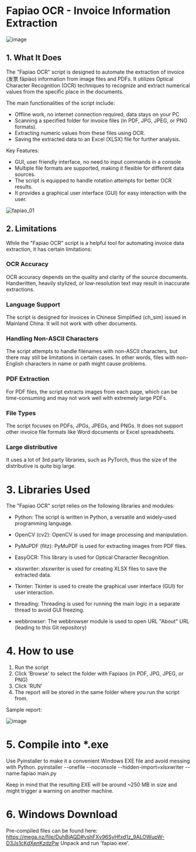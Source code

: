 # Fapiao OCR - Invoice Information Extraction

![image](https://github.com/wtigga/fapiao/assets/7037184/c21e709d-1c82-452a-a8a6-0b17c50505f3)

## 1. What It Does

The "Fapiao OCR" script is designed to automate the extraction of invoice (发票 fāpiào) information from image files and PDFs. It utilizes Optical Character Recognition (OCR) techniques to recognize and extract numerical values from the specific place in the documents. 

The main functionalities of the script include:
* Offline work, no internet connection required, data stays on your PC
* Scanning a specified folder for invoice files (in PDF, JPG, JPEG, or PNG formats).
* Extracting numeric values from these files using OCR.
* Saving the extracted data to an Excel (XLSX) file for further analysis.

Key Features:
* GUI, user friendly interface, no need to input commands in a console
* Multiple file formats are supported, making it flexible for different data sources.
* The script is equipped to handle rotation attempts for better OCR results.
* It provides a graphical user interface (GUI) for easy interaction with the user.

![fapiao_01](https://github.com/wtigga/fapiao/assets/7037184/a3ba63c9-504d-48f7-b963-5547c7eed82d)


## 2. Limitations
While the "Fapiao OCR" script is a helpful tool for automating invoice data extraction, it has certain limitations:

### OCR Accuracy
OCR accuracy depends on the quality and clarity of the source documents. Handwritten, heavily stylized, or low-resolution text may result in inaccurate extractions.

### Language Support
The script is designed for invoices in Chinese Simplified (ch_sim) issued in Mainland China. It will not work with other documents.

### Handling Non-ASCII Characters
The script attempts to handle filenames with non-ASCII characters, but there may still be limitations in certain cases. In other words, files with non-English characters in name or path might cause problems.

### PDF Extraction
For PDF files, the script extracts images from each page, which can be time-consuming and may not work well with extremely large PDFs.

### File Types
The script focuses on PDFs, JPGs, JPEGs, and PNGs. It does not support other invoice file formats like Word documents or Excel spreadsheets.

### Large distributive
It uses a lot of 3rd party libraries, such as PyTorch, thus the size of the distributive is quite big large.

# 3. Libraries Used

The "Fapiao OCR" script relies on the following libraries and modules:

* Python: The script is written in Python, a versatile and widely-used programming language.

* OpenCV (cv2): OpenCV is used for image processing and manipulation.

* PyMuPDF (fitz): PyMuPDF is used for extracting images from PDF files.

* EasyOCR: This library is used for Optical Character Recognition.

* xlsxwriter: xlsxwriter is used for creating XLSX files to save the extracted data.

* Tkinter: Tkinter is used to create the graphical user interface (GUI) for user interaction.

* threading: Threading is used for running the main logic in a separate thread to avoid GUI freezing.

* webbrowser: The webbrowser module is used to open URL "About" URL (leading to this Git repository)

# 4. How to use

1. Run the script
2. Click 'Browse' to select the folder with Fapiaos (in PDF, JPG, JPEG, or PNG)
3. Click 'RUN'
4. The report will be stored in the same folder where you run the script from.

Sample report:

![image](https://github.com/wtigga/fapiao/assets/7037184/a904e687-586c-4f89-a0d1-b25a6baf26fe)

# 5. Compile into *.exe
Use Pyinstaller to make it a convenient Windows EXE file and avoid messing with Python.
pyinstaller --onefile --noconsole --hidden-import=xlsxwriter --name fapiao main.py

Keep in mind that the resulting EXE will be around ~250 MB in size and might trigger a warning on another machine.

# 6. Windows Download
Pre-compiled files can be found here:
https://mega.nz/file/DuhBjAQD#vshFXv96SyHfxd1z_9ALOWupW-D3Js1cKdXenKzdzPw
Unpack and run 'fapiao.exe'.